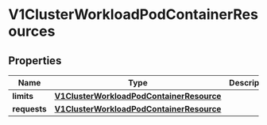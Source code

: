 # V1ClusterWorkloadPodContainerResources

## Properties
Name | Type | Description | Notes
------------ | ------------- | ------------- | -------------
**limits** | [**V1ClusterWorkloadPodContainerResource**](V1ClusterWorkloadPodContainerResource.md) |  |  [optional]
**requests** | [**V1ClusterWorkloadPodContainerResource**](V1ClusterWorkloadPodContainerResource.md) |  |  [optional]

